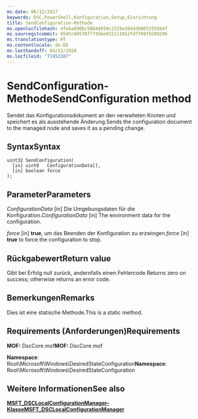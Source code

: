 ```yaml
---
ms.date: 06/12/2017
keywords: DSC,PowerShell,Konfiguration,Setup,Einrichtung
title: SendConfiguration-Methode
ms.openlocfilehash: 4feba090bc58844659c2329a304dd9805255564f
ms.sourcegitcommit: 6545c60578f7745be015111052fd7769f8289296
ms.translationtype: HT
ms.contentlocale: de-DE
ms.lasthandoff: 04/22/2020
ms.locfileid: "71953387"
---
```

# <a name="sendconfiguration-method"></a><span data-ttu-id="64f0f-103">SendConfiguration-Methode</span><span class="sxs-lookup"><span data-stu-id="64f0f-103">SendConfiguration method</span></span>

<span data-ttu-id="64f0f-104">Sendet das Konfigurationsdokument an den verwalteten Knoten und speichert es als ausstehende Änderung.</span><span class="sxs-lookup"><span data-stu-id="64f0f-104">Sends the configuration document to the managed node and saves it as a pending change.</span></span>

## <a name="syntax"></a><span data-ttu-id="64f0f-105">Syntax</span><span class="sxs-lookup"><span data-stu-id="64f0f-105">Syntax</span></span>

```mof
uint32 SendConfiguration(
  [in] uint8   ConfigurationData[],
  [in] boolean force
);
```

## <a name="parameters"></a><span data-ttu-id="64f0f-106">Parameter</span><span class="sxs-lookup"><span data-stu-id="64f0f-106">Parameters</span></span>

<span data-ttu-id="64f0f-107">*ConfigurationData* \[in\] Die Umgebungsdaten für die Konfiguration.</span><span class="sxs-lookup"><span data-stu-id="64f0f-107">*ConfigurationData* \[in\] The environment data for the configuration.</span></span>

<span data-ttu-id="64f0f-108">*force* \[in\] **true**, um das Beenden der Konfiguration zu erzwingen.</span><span class="sxs-lookup"><span data-stu-id="64f0f-108">*force* \[in\] **true** to force the configuration to stop.</span></span>

## <a name="return-value"></a><span data-ttu-id="64f0f-109">Rückgabewert</span><span class="sxs-lookup"><span data-stu-id="64f0f-109">Return value</span></span>

<span data-ttu-id="64f0f-110">Gibt bei Erfolg null zurück, andernfalls einen Fehlercode.</span><span class="sxs-lookup"><span data-stu-id="64f0f-110">Returns zero on success; otherwise returns an error code.</span></span>

## <a name="remarks"></a><span data-ttu-id="64f0f-111">Bemerkungen</span><span class="sxs-lookup"><span data-stu-id="64f0f-111">Remarks</span></span>

<span data-ttu-id="64f0f-112">Dies ist eine statische Methode.</span><span class="sxs-lookup"><span data-stu-id="64f0f-112">This is a static method.</span></span>

## <a name="requirements"></a><span data-ttu-id="64f0f-113">Requirements (Anforderungen)</span><span class="sxs-lookup"><span data-stu-id="64f0f-113">Requirements</span></span>

<span data-ttu-id="64f0f-114">**MOF:** DscCore.mof</span><span class="sxs-lookup"><span data-stu-id="64f0f-114">**MOF:** DscCore.mof</span></span>

<span data-ttu-id="64f0f-115">**Namespace**: Root\Microsoft\Windows\DesiredStateConfiguration</span><span class="sxs-lookup"><span data-stu-id="64f0f-115">**Namespace**: Root\Microsoft\Windows\DesiredStateConfiguration</span></span>

## <a name="see-also"></a><span data-ttu-id="64f0f-116">Weitere Informationen</span><span class="sxs-lookup"><span data-stu-id="64f0f-116">See also</span></span>

[<span data-ttu-id="64f0f-117">**MSFT_DSCLocalConfigurationManager-Klasse**</span><span class="sxs-lookup"><span data-stu-id="64f0f-117">**MSFT_DSCLocalConfigurationManager**</span></span>](msft-dsclocalconfigurationmanager.md)
